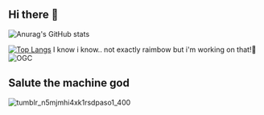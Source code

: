 ## Hi there 👋

![Anurag's GitHub stats](https://github-readme-stats.vercel.app/api?username=martino449&show_icons=true&theme=cobalt)



[![Top Langs](https://github-readme-stats.vercel.app/api/top-langs/?username=martino449&layout=pie)](https://github.com/martino449/github-readme-stats)
I know i know.. not exactly raimbow but i'm working on that!🌈
![OGC](https://github.com/user-attachments/assets/e3879f82-4153-4f33-aa88-0cbaad9a4c7c)


## Salute the machine god
![tumblr_n5mjmhi4xk1rsdpaso1_400](https://github.com/user-attachments/assets/37733df0-87b8-4787-b967-a50aa386cf70)

